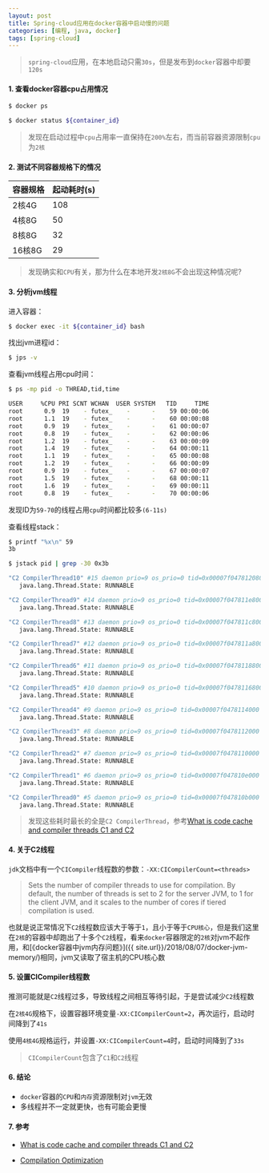 ```yaml
---
layout: post
title: Spring-cloud应用在docker容器中启动慢的问题
categories: [编程, java, docker]
tags: [spring-cloud]
---
```



> `spring-cloud`应用，在本地启动只需`30s`，但是发布到`docker`容器中却要`120s`

#### 1. 查看docker容器cpu占用情况

```sh
$ docker ps

$ docker status ${container_id}
```

> 发现在启动过程中`cpu`占用率一直保持在`200%`左右，而当前容器资源限制`cpu`为`2核`

#### 2. 测试不同容器规格下的情况

|容器规格   |   起动耗时(s)  |
| -------- | -------------------|
| 2核4G | 108 |
| 4核8G | 50 |
| 8核8G | 32 |
| 16核8G | 29 |

> 发现确实和`CPU`有关，那为什么在本地开发`2核8G`不会出现这种情况呢?

#### 3. 分析jvm线程

进入容器：

```sh
$ docker exec -it ${container_id} bash
```

找出jvm进程id：

```sh
$ jps -v
```

查看jvm线程占用cpu时间：

```sh
$ ps -mp pid -o THREAD,tid,time

USER     %CPU PRI SCNT WCHAN  USER SYSTEM   TID     TIME
root      0.9  19    - futex_    -      -    59 00:00:06
root      1.1  19    - futex_    -      -    60 00:00:08
root      0.9  19    - futex_    -      -    61 00:00:07
root      0.8  19    - futex_    -      -    62 00:00:06
root      1.2  19    - futex_    -      -    63 00:00:09
root      1.4  19    - futex_    -      -    64 00:00:11
root      1.1  19    - futex_    -      -    65 00:00:08
root      1.2  19    - futex_    -      -    66 00:00:09
root      0.9  19    - futex_    -      -    67 00:00:07
root      1.5  19    - futex_    -      -    68 00:00:11
root      1.6  19    - futex_    -      -    69 00:00:11
root      0.8  19    - futex_    -      -    70 00:00:06
```

发现ID为`59-70`的线程占用`cpu`时间都比较多`(6-11s)`

查看线程stack：

```sh
$ printf "%x\n" 59
3b

$ jstack pid | grep -30 0x3b

"C2 CompilerThread10" #15 daemon prio=9 os_prio=0 tid=0x00007f0478120800 nid=0x45 waiting on condition [0x0000000000000000]
   java.lang.Thread.State: RUNNABLE

"C2 CompilerThread9" #14 daemon prio=9 os_prio=0 tid=0x00007f047811e800 nid=0x44 waiting on condition [0x0000000000000000]
   java.lang.Thread.State: RUNNABLE

"C2 CompilerThread8" #13 daemon prio=9 os_prio=0 tid=0x00007f047811c800 nid=0x43 waiting on condition [0x0000000000000000]
   java.lang.Thread.State: RUNNABLE

"C2 CompilerThread7" #12 daemon prio=9 os_prio=0 tid=0x00007f047811a800 nid=0x42 waiting on condition [0x0000000000000000]
   java.lang.Thread.State: RUNNABLE

"C2 CompilerThread6" #11 daemon prio=9 os_prio=0 tid=0x00007f0478118800 nid=0x41 waiting on condition [0x0000000000000000]
   java.lang.Thread.State: RUNNABLE

"C2 CompilerThread5" #10 daemon prio=9 os_prio=0 tid=0x00007f0478116800 nid=0x40 waiting on condition [0x0000000000000000]
   java.lang.Thread.State: RUNNABLE

"C2 CompilerThread4" #9 daemon prio=9 os_prio=0 tid=0x00007f0478114000 nid=0x3f waiting on condition [0x0000000000000000]
   java.lang.Thread.State: RUNNABLE

"C2 CompilerThread3" #8 daemon prio=9 os_prio=0 tid=0x00007f0478112000 nid=0x3e waiting on condition [0x0000000000000000]
   java.lang.Thread.State: RUNNABLE

"C2 CompilerThread2" #7 daemon prio=9 os_prio=0 tid=0x00007f0478110000 nid=0x3d waiting on condition [0x0000000000000000]
   java.lang.Thread.State: RUNNABLE

"C2 CompilerThread1" #6 daemon prio=9 os_prio=0 tid=0x00007f047810e000 nid=0x3c waiting on condition [0x0000000000000000]
   java.lang.Thread.State: RUNNABLE

"C2 CompilerThread0" #5 daemon prio=9 os_prio=0 tid=0x00007f047810b000 nid=0x3b waiting on condition [0x0000000000000000]
   java.lang.Thread.State: RUNNABLE
```

> 发现这些耗时最长的全是`C2 CompilerThread`，参考[What is code cache and compiler threads C1 and C2](http://marjavamitjava.com/code-cache-compiler-threads-c1-c2/)

#### 4. 关于C2线程

`jdk`文档中有一个`CICompiler`线程数的参数：`-XX:CICompilerCount=<threads>`

> Sets the number of compiler threads to use for compilation. By default, the number of threads is set to 2 for the server JVM, to 1 for the client JVM, and it scales to the number of cores if tiered compilation is used.

也就是说正常情况下`C2`线程数应该大于等于`1`，且小于等于`CPU核心`，但是我们这里在`2核`的容器中却跑出了十多个`C2`线程，看来`docker`容器限定的`2核`对jvm不起作用，和[《docker容器中jvm内存问题》]({{ site.url}}/2018/08/07/docker-jvm-memory/)相同，jvm又读取了宿主机的CPU核心数

#### 5. 设置CICompiler线程数

推测可能就是`C2`线程过多，导致线程之间相互等待引起，于是尝试减少`C2`线程数

在`2核4G`规格下，设置容器环境变量`-XX:CICompilerCount=2`，再次运行，启动时间降到了`41s`

使用`4核4G`规格运行，并设置`-XX:CICompilerCount=4`时，启动时间降到了`33s`

> `CICompilerCount`包含了`C1`和`C2`线程

#### 6. 结论

* `docker`容器的`CPU`和`内存`资源限制对`jvm`无效
* 多线程并不一定就更快，也有可能会更慢

#### 7. 参考

* [What is code cache and compiler threads C1 and C2](http://marjavamitjava.com/code-cache-compiler-threads-c1-c2/)

* [Compilation Optimization](https://docs.oracle.com/javacomponents/jrockit-hotspot/migration-guide/comp-opt.htm#JRHMG142)
